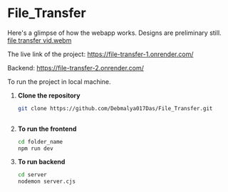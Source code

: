 # File_Transfer
Here's a glimpse of how the webapp works. Designs are preliminary still.
[file transfer vid.webm](https://github.com/user-attachments/assets/5f627230-73ab-47ad-863a-ab9a6d5950a6)

The live link of the project: https://file-transfer-1.onrender.com/

Backend: https://file-transfer-2.onrender.com/

To run the project in local machine.
1. **Clone the repository**

   ```sh
   git clone https://github.com/Debmalya017Das/File_Transfer.git
  

2. **To run the frontend**

    ```sh
    cd folder_name
    npm run dev
3. **To run backend**

   ```sh
   cd server
   nodemon server.cjs
